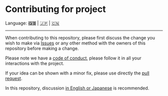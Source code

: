 # Contributing for project

Language: **🇬🇧** | [🇯🇵](./CONTRIBUTING.ja.md) | [🇨🇳](./CONTRIBUTING.zh.md)

---

When contributing to this repository, please first discuss the change you wish to make via [Issues](https://github.com/kurone-kito/vrc-ui/issues) or any other method with the owners of this repository before making a change.

Please note we have a [code of conduct](./CODE_OF_CONDUCT.md), please follow it in all your interactions with the project.

If your idea can be shown with a minor fix, please use directly the [pull request](https://github.com/kurone-kito/vrc-ui/pulls).

In this repository, discussion [in English or Japanese](https://translate.google.com/) is recommended.
